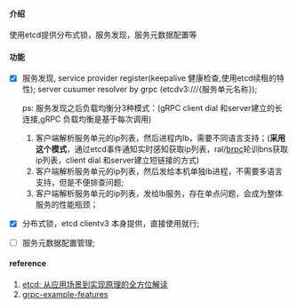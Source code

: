 #### 介绍

使用etcd提供分布式锁，服务发现，服务元数据配置等

#### 功能

- [x] 服务发现, service provider register(keepalive 健康检查,使用etcd续租的特性); server cusumer resolver by grpc (etcdv3:///{服务单元名称});

  ps: 服务发现之后负载均衡分3种模式：(gRPC client  dial 和server建立的长连接,gRPC 负载均衡是基于每次调用)

  	1. 客户端解析服务单元的ip列表，然后进程内lb，需要不同语言支持；(**采用这个模式**，通过etcd事件通知实时感知获取ip列表，ral/[brpc](https://github.com/apache/incubator-brpc/blob/master/docs/cn/load_balancing.md#%E8%B4%9F%E8%BD%BD%E5%9D%87%E8%A1%A1)轮训bns获取ip列表，client  dial 和server建立短链接的方式)
   	2. 客户端解析服务单元的ip列表，然后发给本机单独lb进程，不需要多语言支持，但是不便排查问题;
   	3. 客户端解析服务单元的ip列表，发给lb服务，存在单点问题，会成为整体服务的性能瓶颈；

- [x] 分布式锁，etcd clientv3 本身提供，直接使用就行;

- [ ] 服务元数据配置管理;



#### reference

1. [etcd: 从应用场景到实现原理的全方位解读](https://www.infoq.cn/article/etcd-interpretation-application-scenario-implement-principle/)
2. [grpc-example-features](https://github.com/grpc/grpc-go/tree/master/examples/features)

